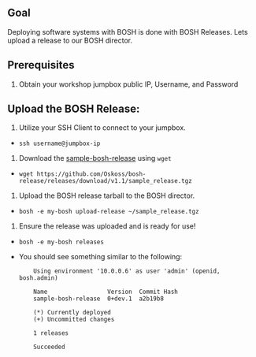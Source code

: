 ## Goal

Deploying software systems with BOSH is done with BOSH Releases. Lets upload a release to our BOSH director.

## Prerequisites

1. Obtain your workshop jumpbox public IP, Username, and Password 

## Upload the BOSH Release:

1. Utilize your SSH Client to connect to your jumpbox.

  - `ssh username@jumpbox-ip`

1. Download the [sample-bosh-release](https://github.com/Oskoss/bosh-release) using `wget`

  - `wget https://github.com/Oskoss/bosh-release/releases/download/v1.1/sample_release.tgz`

1. Upload the BOSH release tarball to the BOSH director.

  - `bosh -e my-bosh upload-release ~/sample_release.tgz`

1. Ensure the release was uploaded and is ready for use!

  - `bosh -e my-bosh releases`

  - You should see something similar to the following:

            Using environment '10.0.0.6' as user 'admin' (openid, bosh.admin)

            Name                 Version  Commit Hash
            sample-bosh-release  0+dev.1  a2b19b8

            (*) Currently deployed
            (+) Uncommitted changes

            1 releases

            Succeeded

